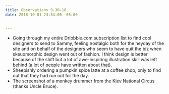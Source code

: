 ```yaml
---
title: Observations 9-30-18
date: 2018-10-01 23:34:00 -05:00


---
```


- Going through my entire Dribbble.com subscription list to find cool designers to send to Sammy, feeling nostalgic both for the heyday of the site and on behalf of the designers who seem to have quit the biz when skeuomorphic design went out of fashion. I think design is better because of the shift but a lot of awe-inspiring illustration skill was left behind (a lot of people have written about that).
- Sheepishly ordering a pumpkin spice latte at a coffee shop, only to find out that they had run out for the day.
- The screenshot of a monkey drummer from the Kiev National Circus (thanks Uncle Bruce).